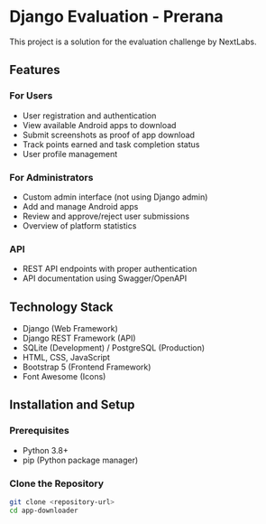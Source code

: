 # Django Evaluation - Prerana

This project is a solution for the evaluation challenge by NextLabs.

## Features

### For Users
- User registration and authentication
- View available Android apps to download
- Submit screenshots as proof of app download
- Track points earned and task completion status
- User profile management

### For Administrators
- Custom admin interface (not using Django admin)
- Add and manage Android apps
- Review and approve/reject user submissions
- Overview of platform statistics

### API
- REST API endpoints with proper authentication
- API documentation using Swagger/OpenAPI

## Technology Stack

- Django (Web Framework)
- Django REST Framework (API)
- SQLite (Development) / PostgreSQL (Production)
- HTML, CSS, JavaScript
- Bootstrap 5 (Frontend Framework)
- Font Awesome (Icons)

## Installation and Setup

### Prerequisites
- Python 3.8+
- pip (Python package manager)

### Clone the Repository
```bash
git clone <repository-url>
cd app-downloader
